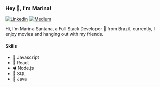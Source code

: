 ### Hey 👋, I'm Marina!

[![Linkedin](https://github.com/marina-santana/imagens/blob/master/linkedin_pink.png "Linkedin")](https://linkedin.com/in/marina-santa)
[![Medium](https://github.com/marina-santana/imagens/blob/master/medio_pink.png "Medium")](https://medium.com/@marina_santana/modais-dinâmicas-com-react-js-f78be554f546)

Hi, I'm Marina Santana, a Full Stack Developer 🚀 from Brazil, currently, I enjoy movies and hanging out with my friends.

#### Skills
- 🌻 Javascript
- 🌷 React
- 🍀 Node.js
- 🌼 SQL
- 🌻 Java

<!--
**marina-santana/marina-santana** is a ✨ _special_ ✨ repository because its `README.md` (this file) appears on your GitHub profile.
-->
